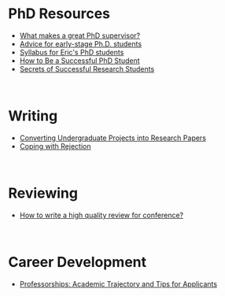# PhD Resources
* [What makes a great PhD supervisor?](https://isg.beel.org/blog/2018/01/20/what-makes-a-great-phd-supervisor-for-recommender-systems-and-machine-learning-research/)
* [Advice for early-stage Ph.D. students](https://pg.ucsd.edu/early-stage-PhD-advice.htm)
* [Syllabus for Eric's PhD students](https://docs.google.com/document/d/11D3kHElzS2HQxTwPqcaTnU5HCJ8WGE5brTXI4KLf4dM/edit)
* [How to Be a Successful PhD Student](https://people.cs.umass.edu/~wallach/how_to_be_a_successful_phd_student.pdf)
* [Secrets of Successful Research Students](https://www.slideshare.net/Aryce11/secrets-of-successful-research-students)

<br/>

# Writing
* [Converting Undergraduate Projects into Research Papers](https://alisonenergy.com/images/Converting%20FYPs%20into%20Research%20Papers.pdf)
* [Coping with Rejection](https://www.loom.com/embed/89bfb10668d94595b265a156126474a5)

<br/>

# Reviewing
* [How to write a high quality review for conference?](https://parklize.blogspot.com/2019/01/how-to-write-high-quality-review-for.html)

<br/>

# Career Development
* [Professorships: Academic Trajectory and Tips for Applicants](https://www.linkedin.com/pulse/professorships-academic-trajectory-tips-applicants-john-breslin/)


